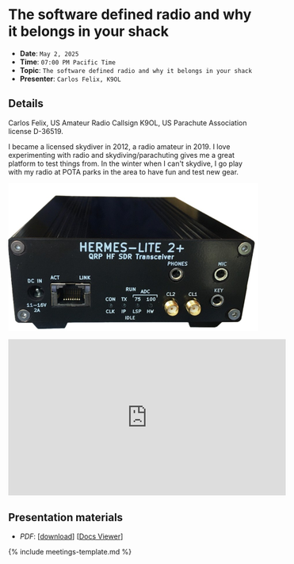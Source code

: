 # The software defined radio and why it belongs in your shack

* **Date**: `May 2, 2025`
* **Time**: `07:00 PM Pacific Time`
* **Topic**: `The software defined radio and why it belongs in your shack`
* **Presenter**: `Carlos Felix, K9OL`

## Details

Carlos Felix, US Amateur Radio Callsign K9OL, US Parachute Association license D-36519.

I became a licensed skydiver in 2012, a radio amateur in 2019. I love experimenting with radio and skydiving/parachuting gives me a great platform to test things from. In the winter when I can't skydive, I go play with my radio at POTA parks in the area to have fun and test new gear.

![Hermes Lite](/meetings/2025/Hermes_Lite-2.jpg)

<iframe width="560" height="315" src="https://www.youtube.com/embed/QSTZjQAkoa0?si=y8uRxpuslyi3ozs2" title="YouTube video player" frameborder="0" allow="accelerometer; autoplay; clipboard-write; encrypted-media; gyroscope; picture-in-picture; web-share" referrerpolicy="strict-origin-when-cross-origin" allowfullscreen></iframe>

## Presentation materials

* *PDF*: [[download](https://github.com/PAARA-org/paara.org-attachments/blob/main/meetings/2025/202505-SDRs-Good-Quality.pdf?raw=true)] [[Docs Viewer](https://docs.google.com/viewer?url=https://github.com/PAARA-org/paara.org-attachments/blob/main/meetings/2025/202505-SDRs-Good-Quality.pdf?raw=true)]

{% include meetings-template.md %}

